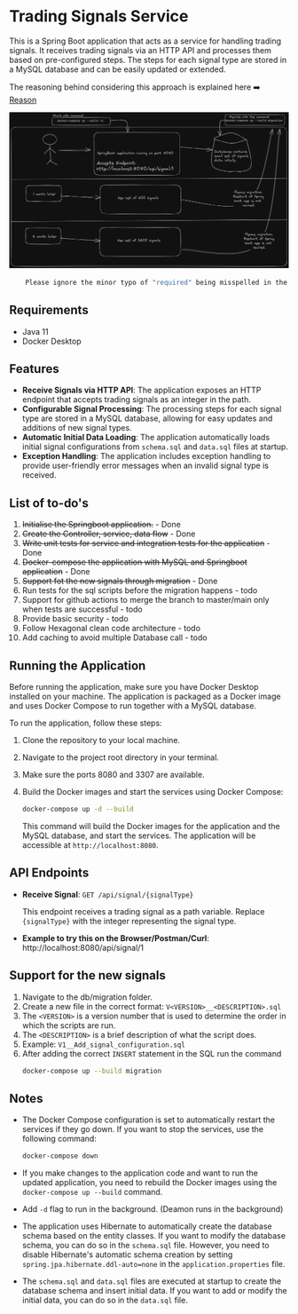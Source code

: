 # Trading Signals Service

This is a Spring Boot application that acts as a service for handling trading signals. It receives trading signals via an HTTP API and processes them based on pre-configured steps. The steps for each signal type are stored in a MySQL database and can be easily updated or extended.

The reasoning behind considering this approach is explained here ➡️ [Reason](Why.md)

![Example Image](diagram.png)
```bash
    Please ignore the minor typo of "required" being misspelled in the diagram.
```
## Requirements

- Java 11
- Docker Desktop

## Features

- **Receive Signals via HTTP API**: The application exposes an HTTP endpoint that accepts trading signals as an integer in the path. 
- **Configurable Signal Processing**: The processing steps for each signal type are stored in a MySQL database, allowing for easy updates and additions of new signal types.
- **Automatic Initial Data Loading**: The application automatically loads initial signal configurations from `schema.sql` and `data.sql` files at startup.
- **Exception Handling**: The application includes exception handling to provide user-friendly error messages when an invalid signal type is received.

## List of to-do's
1. ~~Initialise the Springboot application.~~ - Done
2. ~~Create the Controller, service, data flow~~ - Done
3. ~~Write unit tests for service and integration tests for the application~~ - Done
4. ~~Docker-compose the application with MySQL and Springboot application~~ - Done
5. ~~Support fot the new signals through migration~~ - Done
6. Run tests for the sql scripts before the migration happens - todo
7. Support for github actions to merge the branch to master/main only when tests are successful - todo
8. Provide basic security - todo
9. Follow Hexagonal clean code architecture - todo
10. Add caching to avoid multiple Database call - todo
## Running the Application

Before running the application, make sure you have Docker Desktop installed on your machine. The application is packaged as a Docker image and uses Docker Compose to run together with a MySQL database.

To run the application, follow these steps:

1. Clone the repository to your local machine.
2. Navigate to the project root directory in your terminal.
3. Make sure the ports 8080 and 3307 are available.
4. Build the Docker images and start the services using Docker Compose:

    ```bash
    docker-compose up -d --build
    ```

    This command will build the Docker images for the application and the MySQL database, and start the services. The application will be accessible at `http://localhost:8080`.

## API Endpoints

- **Receive Signal**: `GET /api/signal/{signalType}`

    This endpoint receives a trading signal as a path variable. Replace `{signalType}` with the integer representing the signal type.
  
- **Example to try this on the Browser/Postman/Curl**: http://localhost:8080/api/signal/1

## Support for the new signals 

1. Navigate to the db/migration folder.
2. Create a new file in the correct format: `V<VERSION>__<DESCRIPTION>.sql` 
3. The `<VERSION>` is a version number that is used to determine the order in which the scripts are run. 
4. The `<DESCRIPTION>` is a brief description of what the script does.
5. Example: `V1__Add_signal_configuration.sql`
6. After adding the correct `INSERT` statement in the SQL run the command
    ```bash
    docker-compose up --build migration
    ```
## Notes

- The Docker Compose configuration is set to automatically restart the services if they go down. If you want to stop the services, use the following command:

    ```bash
    docker-compose down
    ```

- If you make changes to the application code and want to run the updated application, you need to rebuild the Docker images using the `docker-compose up --build` command.
- Add `-d` flag to run in the background. (Deamon runs in the background) 
- The application uses Hibernate to automatically create the database schema based on the entity classes. If you want to modify the database schema, you can do so in the `schema.sql` file. However, you need to disable Hibernate's automatic schema creation by setting `spring.jpa.hibernate.ddl-auto=none` in the `application.properties` file.

- The `schema.sql` and `data.sql` files are executed at startup to create the database schema and insert initial data. If you want to add or modify the initial data, you can do so in the `data.sql` file.

